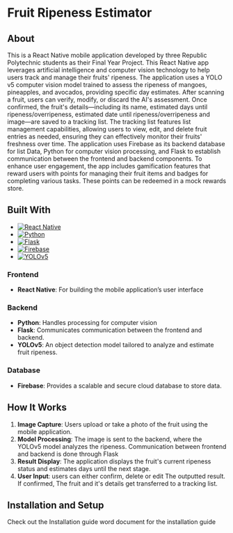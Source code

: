 # Fruit Ripeness Estimator

## About
This is a React Native mobile application developed by three Republic Polytechnic students as their Final Year Project. 
This React Native app leverages artificial intelligence and computer vision technology to help users track and manage their fruits' ripeness. 
The application uses a YOLO v5 computer vision model trained to assess the ripeness of mangoes, pineapples, and avocados, providing specific day estimates. After scanning a fruit, users can verify, modify, or discard the AI's assessment. 
Once confirmed, the fruit's details—including its name, estimated days until ripeness/overripeness, estimated date until ripeness/overripeness and image—are saved to a tracking list.
The tracking list features list management capabilities, allowing users to view, edit, and delete fruit entries as needed, ensuring they can effectively monitor their fruits' freshness over time.
The application uses Firebase as its backend database for list Data, Python for computer vision processing, and Flask to establish communication between the frontend and backend components.
To enhance user engagement, the app includes gamification features that reward users with points for managing their fruit items and badges for completing various tasks. These points can be redeemed in a mock rewards store.

## Built With

* [![React Native][ReactNative.js]][ReactNative-url]
* [![Python][Python.org]][Python-url]
* [![Flask][Flask.pallets]][Flask-url]
* [![Firebase][Firebase.google]][Firebase-url]
* [![YOLOv5][YOLOv5.github]][YOLOv5-url]

### Frontend

- **React Native**: For building the mobile application’s user interface

### Backend

- **Python**: Handles processing for computer vision
- **Flask**: Communicates communication between the frontend and backend.
- **YOLOv5**: An object detection model tailored to analyze and estimate fruit ripeness.

### Database

- **Firebase**: Provides a scalable and secure cloud database to store data.

## How It Works

1. **Image Capture**: Users upload or take a photo of the fruit using the mobile application.
2. **Model Processing**: The image is sent to the backend, where the YOLOv5 model analyzes the ripeness. Communication between frontend and backend is done through Flask
3. **Result Display**: The application displays the fruit's current ripeness status and estimates days until the next stage.
4. **User Input**: users can either confirm, delete or edit The outputted result. If confirmed, The fruit and it's details get transferred to a tracking list.

## Installation and Setup
Check out the Installation guide word document for the installation guide



[ReactNative.js]: https://img.shields.io/badge/React_Native-20232A?style=for-the-badge&logo=react&logoColor=61DAFB
[ReactNative-url]: https://reactnative.dev/
[Python.org]: https://img.shields.io/badge/Python-3670A0?style=for-the-badge&logo=python&logoColor=ffdd54
[Python-url]: https://www.python.org/
[Flask.pallets]: https://img.shields.io/badge/Flask-000000?style=for-the-badge&logo=flask&logoColor=white
[Flask-url]: https://flask.palletsprojects.com/
[Firebase.google]: https://img.shields.io/badge/Firebase-FFCA28?style=for-the-badge&logo=firebase&logoColor=white
[Firebase-url]: https://firebase.google.com/
[YOLOv5.github]: https://img.shields.io/badge/YOLOv5-0769AD?style=for-the-badge&logo=github&logoColor=white
[YOLOv5-url]: https://github.com/ultralytics/yolov5

